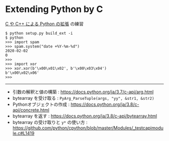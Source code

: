 
# Extending Python by C

[C や C++ による Python の拡張](https://docs.python.org/ja/3/extending/extending.html) の練習

```
$ python setup.py build_ext -i
$ python
>>> import spam
>>> spam.system("date +%Y-%m-%d")
2020-02-02
0
>>>
>>> import xor
>>> xor.xor(b'\x00\x01\x02', b'\x00\x03\x04')
b'\x00\x02\x06'
>>>
```

-----

- 引数の解釈と値の構築 : https://docs.python.org/ja/3.7/c-api/arg.html
- bytearray を受け取る : `PyArg_ParseTuple(args, "yy", &str1, &str2)`
- Pythonオブジェクトの作成 : https://docs.python.org/ja/3.8/c-api/concrete.html
- bytearray を返す : https://docs.python.org/ja/3.8/c-api/bytearray.html
- bytearray の受け取りと `y*` の使い方 : https://github.com/python/cpython/blob/master/Modules/_testcapimodule.c#L1419

